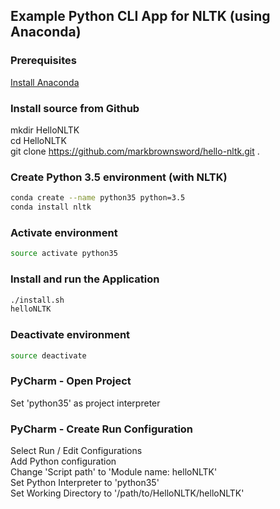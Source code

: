 ## Example Python CLI App for NLTK (using Anaconda)

### Prerequisites
[Install Anaconda](https://conda.io/docs/installation.html)  

### Install source from Github
mkdir HelloNLTK  
cd HelloNLTK  
git clone <https://github.com/markbrownsword/hello-nltk.git> .  

### Create Python 3.5 environment (with NLTK)

```bash
conda create --name python35 python=3.5
conda install nltk

```

### Activate environment

```bash
source activate python35
```

### Install and run the Application

```bash
./install.sh
helloNLTK
```

### Deactivate environment

```bash
source deactivate
```

### PyCharm - Open Project
Set 'python35' as project interpreter  

### PyCharm - Create Run Configuration
Select Run / Edit Configurations  
Add Python configuration  
Change 'Script path' to 'Module name: helloNLTK'    
Set Python Interpreter to 'python35'  
Set Working Directory to '/path/to/HelloNLTK/helloNLTK'